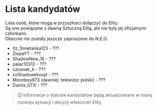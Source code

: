 # Lista kandydatów

Lista osób, które mogą w przyszłości dołączyć do Elity.  
Są one powiązane z dawną Sztuczną Elitą, ale nie były jej oficjalnymi członkami.  
Obecnie nie zostały jeszcze zaproszone do N.E.O.

- Itz_Smietanka123 - ???  
- ZiepaYT - ???  
- ShadowNew_16 - ???  
- palac13312 - ???  
- czosnek_k - ??? 
- xxShadowekxxpl - ???  
- Moonboy973 (dawniej: telewizor polski) - ???  
- Damix_GTX - ???  

> 🛈 Informacje o statusie kandydatów będą aktualizowane w miarę rozwoju sytuacji i decyzji właścicieli Elity.